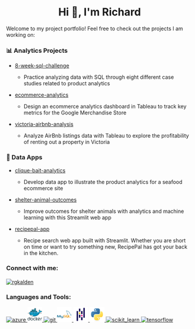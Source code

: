 <h1 align="center">Hi 👋, I'm Richard</h1>

Welcome to my project portfolio! Feel free to check out the projects I am working on:

<h3 align="left">📊 Analytics Projects</h3>

- [8-week-sql-challenge](https://github.com/rgkalden/8-week-sql-challenge)
  - Practice analyzing data with SQL through eight different case studies related to product analytics 

- [ecommerce-analytics](https://github.com/rgkalden/ecommerce-analytics)
  - Design an ecommerce analytics dashboard in Tableau to track key metrics for the Google Merchandise Store 

- [victoria-airbnb-analysis](https://github.com/rgkalden/victoria-airbnb-analysis)
  - Analyze AirBnb listings data with Tableau to explore the profitability of renting out a property in Victoria

<h3 align="left">📱 Data Apps</h3>

- [clique-bait-analytics](https://github.com/rgkalden/clique-bait-analytics)
  - Develop data app to illustrate the product analytics for a seafood ecommerce site 

- [shelter-animal-outcomes](https://github.com/rgkalden/shelter-animal-outcomes)
  - Improve outcomes for shelter animals with analytics and machine learning with this Streamlit web app

- [recipepal-app](https://github.com/rgkalden/recipepal-app)
  - Recipe search web app built with Streamlit. Whether you are short on time or want to try something new, RecipePal has got your back in the kitchen.


<h3 align="left">Connect with me:</h3>
<p align="left">
<a href="https://linkedin.com/in/rgkalden" target="blank"><img align="center" src="https://raw.githubusercontent.com/rahuldkjain/github-profile-readme-generator/master/src/images/icons/Social/linked-in-alt.svg" alt="rgkalden" height="30" width="40" /></a>
</p>

<h3 align="left">Languages and Tools:</h3>
<p align="left"> 
  
  <a href="https://azure.microsoft.com/en-in/" target="_blank" rel="noreferrer"> <img src="https://www.vectorlogo.zone/logos/microsoft_azure/microsoft_azure-icon.svg" alt="azure" width="40" height="40"/> </a> <a href="https://www.docker.com/" target="_blank" rel="noreferrer"> <img src="https://raw.githubusercontent.com/devicons/devicon/master/icons/docker/docker-original-wordmark.svg" alt="docker" width="40" height="40"/> </a> <a href="https://git-scm.com/" target="_blank" rel="noreferrer"> <img src="https://www.vectorlogo.zone/logos/git-scm/git-scm-icon.svg" alt="git" width="40" height="40"/> </a> <a href="https://www.mysql.com/" target="_blank" rel="noreferrer"> <img src="https://raw.githubusercontent.com/devicons/devicon/master/icons/mysql/mysql-original-wordmark.svg" alt="mysql" width="40" height="40"/> </a> <a href="https://pandas.pydata.org/" target="_blank" rel="noreferrer"> <img src="https://raw.githubusercontent.com/devicons/devicon/2ae2a900d2f041da66e950e4d48052658d850630/icons/pandas/pandas-original.svg" alt="pandas" width="40" height="40"/> </a> <a href="https://www.python.org" target="_blank" rel="noreferrer"> <img src="https://raw.githubusercontent.com/devicons/devicon/master/icons/python/python-original.svg" alt="python" width="40" height="40"/> </a> <a href="https://scikit-learn.org/" target="_blank" rel="noreferrer"> <img src="https://upload.wikimedia.org/wikipedia/commons/0/05/Scikit_learn_logo_small.svg" alt="scikit_learn" width="40" height="40"/> </a>   <a href="https://www.tensorflow.org" target="_blank" rel="noreferrer"> <img src="https://www.vectorlogo.zone/logos/tensorflow/tensorflow-icon.svg" alt="tensorflow" width="40" height="40"/> </a> </p>


